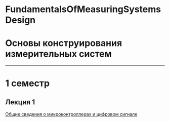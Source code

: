 # FundamentalsOfMeasuringSystemsDesign
# Основы конструирования измерительных систем

---

# 1 семестр

## Лекция 1

[Общие сведения о микроконтроллерах и цифровом сигнале](https://disk.yandex.ru/i/XLSqiO6FNaynYg)